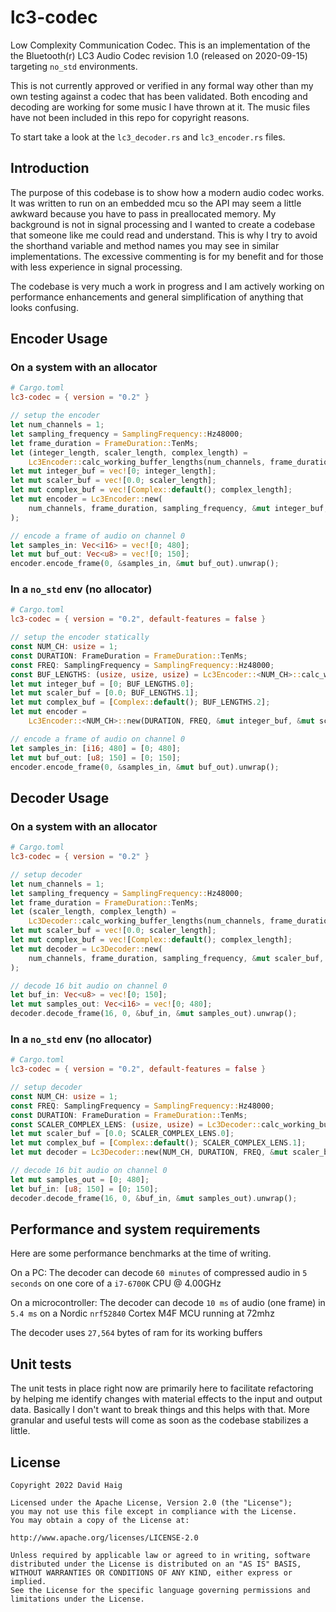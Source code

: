 # lc3-codec

Low Complexity Communication Codec. This is an implementation of the the Bluetooth(r) LC3 Audio Codec revision 1.0 (released on 2020-09-15) targeting `no_std` environments. 

This is not currently approved or verified in any formal way other than my own testing against a codec that has been validated. Both encoding and decoding are working for some music I have thrown at it. The music files have not been included in this repo for copyright reasons.

To start take a look at the `lc3_decoder.rs` and `lc3_encoder.rs` files.

## Introduction

The purpose of this codebase is to show how a modern audio codec works. It was written to run on an embedded mcu so the API may seem a little awkward because you have to pass in preallocated memory. My background is not in signal processing and I wanted to create a codebase that someone like me could read and understand. This is why I try to avoid the shorthand variable and method names you may see in similar implementations. The excessive commenting is for my benefit and for those with less experience in signal processing. 

The codebase is very much a work in progress and I am actively working on performance enhancements and general simplification of anything that looks confusing.

## Encoder Usage

### On a system with an allocator

```toml
# Cargo.toml
lc3-codec = { version = "0.2" }
```

```rust
// setup the encoder
let num_channels = 1;
let sampling_frequency = SamplingFrequency::Hz48000;
let frame_duration = FrameDuration::TenMs;
let (integer_length, scaler_length, complex_length) =
    Lc3Encoder::calc_working_buffer_lengths(num_channels, frame_duration, sampling_frequency);
let mut integer_buf = vec![0; integer_length];
let mut scaler_buf = vec![0.0; scaler_length];
let mut complex_buf = vec![Complex::default(); complex_length];
let mut encoder = Lc3Encoder::new(
    num_channels, frame_duration, sampling_frequency, &mut integer_buf, &mut scaler_buf, &mut complex_buf,
);

// encode a frame of audio on channel 0
let samples_in: Vec<i16> = vec![0; 480];
let mut buf_out: Vec<u8> = vec![0; 150];
encoder.encode_frame(0, &samples_in, &mut buf_out).unwrap();
```

### In a `no_std` env (no allocator)

```toml
# Cargo.toml
lc3-codec = { version = "0.2", default-features = false }
```

```rust
// setup the encoder statically
const NUM_CH: usize = 1;
const DURATION: FrameDuration = FrameDuration::TenMs;
const FREQ: SamplingFrequency = SamplingFrequency::Hz48000;
const BUF_LENGTHS: (usize, usize, usize) = Lc3Encoder::<NUM_CH>::calc_working_buffer_lengths(DURATION, FREQ);
let mut integer_buf = [0; BUF_LENGTHS.0];
let mut scaler_buf = [0.0; BUF_LENGTHS.1];
let mut complex_buf = [Complex::default(); BUF_LENGTHS.2];
let mut encoder =
    Lc3Encoder::<NUM_CH>::new(DURATION, FREQ, &mut integer_buf, &mut scaler_buf, &mut complex_buf);

// encode a frame of audio on channel 0
let samples_in: [i16; 480] = [0; 480];
let mut buf_out: [u8; 150] = [0; 150];
encoder.encode_frame(0, &samples_in, &mut buf_out).unwrap();
```

## Decoder Usage

### On a system with an allocator

```toml
# Cargo.toml
lc3-codec = { version = "0.2" }
```

```rust
// setup decoder
let num_channels = 1;
let sampling_frequency = SamplingFrequency::Hz48000;
let frame_duration = FrameDuration::TenMs;
let (scaler_length, complex_length) =
    Lc3Decoder::calc_working_buffer_lengths(num_channels, frame_duration, sampling_frequency);
let mut scaler_buf = vec![0.0; scaler_length];
let mut complex_buf = vec![Complex::default(); complex_length];
let mut decoder = Lc3Decoder::new(
    num_channels, frame_duration, sampling_frequency, &mut scaler_buf, &mut complex_buf,
);

// decode 16 bit audio on channel 0
let buf_in: Vec<u8> = vec![0; 150];
let mut samples_out: Vec<i16> = vec![0; 480];
decoder.decode_frame(16, 0, &buf_in, &mut samples_out).unwrap();
```

### In a `no_std` env (no allocator)

```toml
# Cargo.toml
lc3-codec = { version = "0.2", default-features = false }
```

```rust
// setup decoder
const NUM_CH: usize = 1;
const FREQ: SamplingFrequency = SamplingFrequency::Hz48000;
const DURATION: FrameDuration = FrameDuration::TenMs;
const SCALER_COMPLEX_LENS: (usize, usize) = Lc3Decoder::calc_working_buffer_lengths(1, DURATION, FREQ);
let mut scaler_buf = [0.0; SCALER_COMPLEX_LENS.0];
let mut complex_buf = [Complex::default(); SCALER_COMPLEX_LENS.1];
let mut decoder = Lc3Decoder::new(NUM_CH, DURATION, FREQ, &mut scaler_buf, &mut complex_buf);

// decode 16 bit audio on channel 0 
let mut samples_out = [0; 480];
let buf_in: [u8; 150] = [0; 150];
decoder.decode_frame(16, 0, &buf_in, &mut samples_out).unwrap();
```

## Performance and system requirements

Here are some performance benchmarks at the time of writing.

On a PC:
The decoder can decode `60 minutes` of compressed audio in `5 seconds` on one core of a `i7-6700K` CPU @ 4.00GHz

On a microcontroller:
The decoder can decode `10 ms` of audio (one frame) in `5.4 ms` on a Nordic `nrf52840` Cortex M4F MCU running at 72mhz

The decoder uses `27,564` bytes of ram for its working buffers

## Unit tests

The unit tests in place right now are primarily here to facilitate refactoring by helping me identify changes with material effects to the input and output data. Basically I don't want to break things and this helps with that. More granular and useful tests will come as soon as the codebase stabilizes a little.

## License

``` 
Copyright 2022 David Haig

Licensed under the Apache License, Version 2.0 (the "License");
you may not use this file except in compliance with the License.
You may obtain a copy of the License at:

http://www.apache.org/licenses/LICENSE-2.0

Unless required by applicable law or agreed to in writing, software
distributed under the License is distributed on an "AS IS" BASIS,
WITHOUT WARRANTIES OR CONDITIONS OF ANY KIND, either express or implied.
See the License for the specific language governing permissions and
limitations under the License.
```